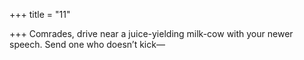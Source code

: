 +++
title = "11"

+++
Comrades, drive near a juice-yielding milk-cow with your newer speech. Send one who doesn’t kick—  